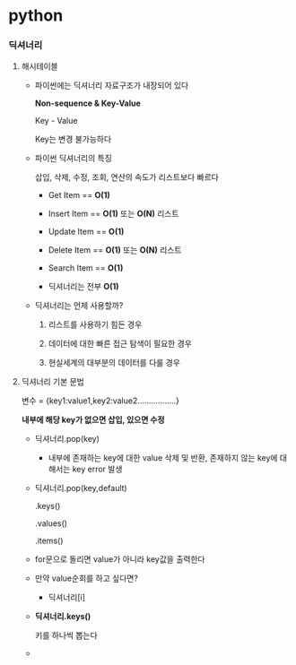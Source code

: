 # python

### 딕셔너리

1. 해시테이블
   
   - 파이썬에는 딕셔너리 자료구조가 내장되어 있다
     
     **Non-sequence & Key-Value**
     
     Key - Value
     
     Key는 변경 불가능하다
   
   - 파이썬 딕셔너리의 특징
     
     삽입, 삭제, 수정, 조회, 연산의 속도가 리스트보다 빠르다
     
     - Get Item == **O(1)**
     
     - Insert Item == **O(1)** 또는 **O(N)** 리스트
     
     - Update Item == **O(1)**
     
     - Delete Item == **O(1)** 또는 **O(N)** 리스트
     
     - Search Item == **O(1)**
     
     - 딕셔너리는 전부 **O(1)**
   
   - 딕셔너리는 언제 사용할까?
     
     1. 리스트를 사용하기 힘든 경우
     
     2. 데이터에 대한 빠른 접근 탐색이 필요한 경우
     
     3. 현실세계의 대부분의 데이터를 다룰 경우

2. 딕셔너리 기본 문법
   
   변수 = {key1:value1,key2:value2.................}
   
   **내부에 해당 key가 없으면 삽입, 있으면 수정**
   
   - 딕셔너리.pop(key)
     
     - 내부에 존재하는 key에 대한 value 삭제 및 반환, 존재하지 않는 key에 대해서는 key error 발생
   
   - 딕셔너리.pop(key,default)
     
     .keys()
     
     .values()
     
     .items()
   
   - for문으로 돌리면 value가 아니라 key값을 출력한다
   
   - 만약 value순회를 하고 싶다면?
     
     - 딕셔너리[i]
   
   - **딕셔너리.keys()**
     
     키를 하나씩 뽑는다
   
   - 
